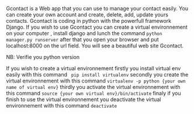 Gcontact is a Web app that you can use to manage your contact easily. You can create your own
account and create, delete, add, update yours contacts. Gcontact is coding in python with the powerfull framework Django. If you wish to use Gcontact you can create a virtual environnement on your computer
, install django and lunch the command `python manager.py runserver` after that you open your browser and put localhost:8000 on the url field. You will see a beautiful web site Gcontact.

NB: Verifie you python version

If you wish to create a virtual environnement firstly you install virtual env easily with this command ` pip install virtualenv` secondly you create the virtual environnement with this command `virtualenv -p python {your own name of virtual env}` thirdly you activate the virtual environnement with this command `source {your own virtual env}/bin/activate` finaly if you finish to use the virtual environnement you deactivate the virtual environnement with this command `deactivate`
